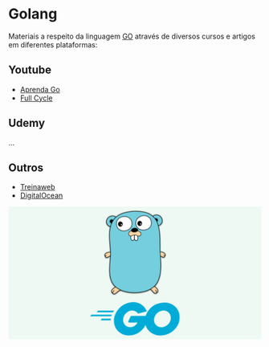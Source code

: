 # Golang

Materiais a respeito da linguagem [GO](https://go.dev/) através de diversos cursos e artigos em diferentes plataformas:

## Youtube

- [Aprenda Go](https://youtube.com/playlist?list=PLCKpcjBB_VlBsxJ9IseNxFllf-UFEXOdg)
- [Full Cycle](https://youtube.com/playlist?list=PL5aY_NrL1rjucQqO21QH8KclsLDYu1BIg&si=p5qoGnhFGAuolcNl)

## Udemy

...

## Outros

- [Treinaweb](https://www.treinaweb.com.br/blog/posts?q=golang)
- [DigitalOcean](https://www.digitalocean.com/community/tutorials?q=%5Bgo%5D&hits_per_page=12)

![](https://github.com/leandrobeandrade/golang/blob/main/go.png)
